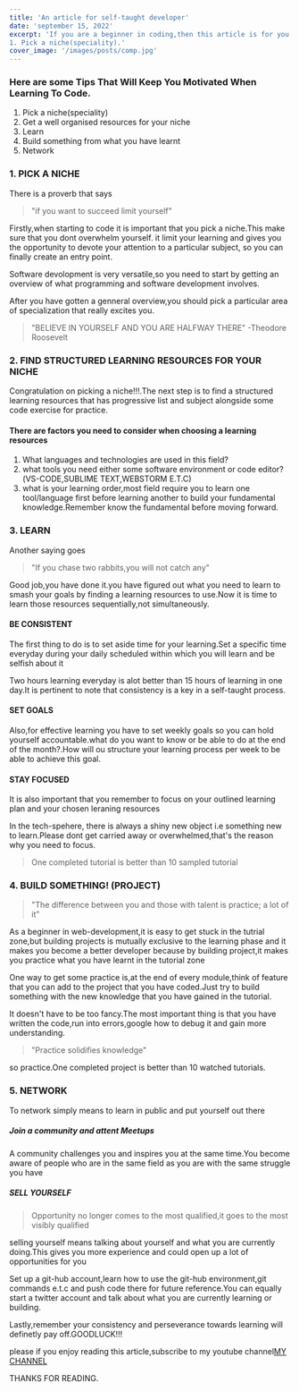 ```yaml
---
title: 'An article for self-taught developer'
date: 'september 15, 2022'
excerpt: 'If you are a beginner in coding,then this article is for you.Here are some Tips That Will Keep You Motivated When Learning To Code. 
1. Pick a niche(speciality).'
cover_image: '/images/posts/comp.jpg'
---
```


<h3>Here are some Tips That Will Keep You Motivated When Learning To Code.</h3>

<ol>
<li>Pick a niche(speciality)</li>
<li>Get a well organised resources for your niche</li>
<li>Learn</li>
<li>Build something from what you have learnt</li>
<li>Network</li>
</ol>

<h3>1. PICK A NICHE</h3>
<p>There is a proverb that says</p>
<blockquote> "if you want to succeed limit yourself"</blockquote>

<p>Firstly,when starting to code it is important that you pick a niche.This make sure that you dont overwhelm yourself. it limit your learning and gives you the opportunity to devote your attention to a particular subject, so you can finally create an entry point.</p>

<p>Software devolopment is very versatile,so you need to start by getting an overview of what programming and software development involves.</p>

<p>After you have gotten a genneral overview,you should pick a particular area of specialization that really excites you.</p>
<blockquote>"BELIEVE IN YOURSELF AND YOU ARE HALFWAY THERE" -Theodore Roosevelt</blockquote>

<h3>2. FIND STRUCTURED LEARNING RESOURCES FOR YOUR NICHE</h3>

<p>Congratulation on picking a niche!!!.The next step is to find a structured learning resources that has progressive list and subject alongside some code exercise for practice.</p>

<h4>There are factors you need to consider when choosing a learning resources</h4>
  <ol>
<li>What languages and technologies are used in this field?</li>
<li>what tools you need either some software environment or code editor?(VS-CODE,SUBLIME TEXT,WEBSTORM E.T.C)</li>
<li>what is your learning order,most field require you to learn one tool/language first before learning another to build your fundamental knowledge.Remember know the fundamental before moving forward.</li>
 </ol>

 <h3>3. LEARN</h3>
 <p>Another saying goes</p>
 <blockquote>"If you chase two rabbits,you will not catch any"</blockquote>
 <p>Good job,you have done it.you have figured out what you need to learn to smash your goals by finding a learning resources to use.Now it is time to learn those resources sequentially,not simultaneously.</p>

 <h4>BE CONSISTENT</h4>
 <p>The first thing to do is to set aside time for your learning.Set a specific time everyday during your daily scheduled within which you will learn and be selfish about it</p>

 <p>Two hours learning everyday is alot better than 15 hours of learning in one day.It is pertinent to note that consistency is a key in a self-taught process.</p>

 <h4>SET GOALS</h4>
 <p> Also,for effective learning you have to set weekly goals so you can hold yourself accountable.what do you want to know or be able to do at the end of the month?.How will ou structure your learning process per week to be able to achieve this goal.</p>

 <h4>STAY FOCUSED</h4>
 <P>It is also important that you remember to focus on your outlined learning plan and your chosen leraning resources</p>

 <p>In the tech-spehere, there is always a shiny new object i.e something new to learn.Please dont get carried away or overwhelmed,that's the reason why you need to focus.</p>
 <blockquote>One completed tutorial is better than 10 sampled tutorial</blockquote>

<h3>4. BUILD SOMETHING! (PROJECT)</h3>
<blockquote>"The difference between you and those with talent is practice; a lot of it"</blockquote>

<p>As a beginner in web-development,it is easy to get stuck in the tutrial zone,but building projects is mutually exclusive to the learning phase and it makes you become a better developer because by building project,it makes you practice what you have learnt in the tutorial zone</p>

<p>One way to get some practice is,at the end of every module,think of feature that you can add to the project that you have coded.Just try to build something with the new knowledge that you have gained in the tutorial.</p>

<p>It doesn't have to be too fancy.The most important thing is that you have written the code,run into errors,google how to debug it and gain more understanding.<blockquote>"Practice solidifies knowledge"</blockquote> so practice.One completed project is better than 10 watched tutorials.</p>

<h3>5. NETWORK</h3>
<p>To network simply means to learn in public and put yourself out there</p>

<h5>Join a community and attent Meetups</h5>
<p>A community challenges you and inspires you at the same time.You become aware of people who are in the same field as you are with the same struggle you have</p>

<h5>SELL YOURSELF</h5>
<p><blockquote>Opportunity no longer comes to the most qualified,it goes to the most <bold>visibly</bold> qualified</blockquote> selling yourself means talking about yourself and what you are currently doing.This gives you more experience and could open up a lot of opportunities for you</p>

<p>Set up a git-hub account,learn how to use the git-hub environment,git commands e.t.c and push code there for future reference.You can equally start a twitter account and talk about what you are currently learning or building.</p>

<p>Lastly,remember your consistency and perseverance towards learning will definetly pay off.GOODLUCK!!!</p>

<P>please if you enjoy reading  this article,subscribe to my youtube channel<a href="www.youtube.com/clericcoder">MY CHANNEL</a></P>
<p>THANKS FOR READING.</p>

